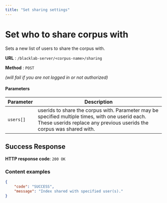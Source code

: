 ```yaml
---
title: "Set sharing settings"
---
```

# Set who to share corpus with

Sets a new list of users to share the corpus with.

**URL** : `/blacklab-server/<corpus-name>/sharing`

**Method** : `POST`

_(will fail if you are not logged in or not authorized)_

#### Parameters

| Parameter | Description                                                                                                                              |
|-----------|------------------------------------------------------------------------------------------------------------------------------------------|
| `users[]` | userids to share the corpus with. Parameter may be specified multiple times, with one userid each. These userids replace any previous userids the corpus was shared with.                                                                                                       |

## Success Response

**HTTP response code**: `200 OK`

### Content examples

```json
{
    "code": "SUCCESS",
    "message": "Index shared with specified user(s)."
}
```
